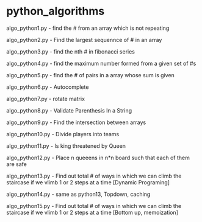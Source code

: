 # python_algorithms

algo_python1.py - find the # from an array which is not repeating

algo_python2.py - Find the largest sequennce of # in an array

algo_python3.py - find the nth # in fibonacci series

algo_python4.py - find the maximum number formed from a given set of #s

algo_python5.py - find the # of pairs in a array whose sum is given

algo_python6.py - Autocomplete

algo_python7.py - rotate matrix

algo_python8.py - Validate Parenthesis In a String

algo_python9.py - Find the intersection between arrays

algo_python10.py - Divide players into teams

algo_python11.py - Is king threatened by Queen

algo_python12.py - Place n queeens in n\*n board such that each of them are safe

algo_python13.py - Find out total # of ways in which we can climb the staircase if we vlimb 1 or 2 steps at a time [Dynamic Programing]

algo_python14.py - same as python13, Topdown, caching

algo_python15.py - Find out total # of ways in which we can climb the staircase if we vlimb 1 or 2 steps at a time [Bottom up, memoization]


